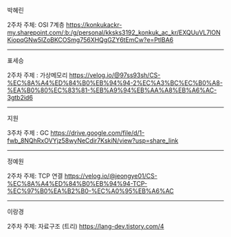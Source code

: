 박혜린

2주차 주체: OSI 7계층
https://konkukackr-my.sharepoint.com/:b:/g/personal/kksks3192_konkuk_ac_kr/EXQUuVL7lONKiopqGNw5IZoBKCOSmg756XHQgGZY6tEmCw?e=PtlBA6

<hr>

표세승

2주차 주제 : 가상메모리
https://velog.io/@97ss93sh/CS-%EC%8A%A4%ED%84%B0%EB%94%94-2%EC%A3%BC%EC%B0%A8-%EA%B0%80%EC%83%81-%EB%A9%94%EB%AA%A8%EB%A6%AC-3gtb2id6

<hr>

지원

3주차 주제 : GC
https://drive.google.com/file/d/1-fwb_8NQhRxOVYjz58wyNeCdir7KskiN/view?usp=share_link

<hr>

정예원

2주차 주제: TCP 연결
https://velog.io/@jeongye01/CS-%EC%8A%A4%ED%84%B0%EB%94%94-TCP-%EC%97%B0%EA%B2%B0-%EC%A0%95%EB%A6%AC

<hr>

이랑경

2주차 주제: 자료구조 (트리)
https://lang-dev.tistory.com/4
